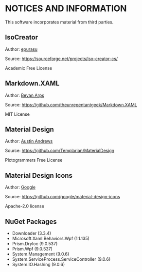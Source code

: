 # NOTICES AND INFORMATION

This software incorporates material from third parties.

## IsoCreator

Author: [epurasu](https://sourceforge.net/u/epurasu/profile/)

Source: <https://sourceforge.net/projects/iso-creator-cs/>

Academic Free License

## Markdown.XAML

Author: [Bevan Arps](https://github.com/theunrepentantgeek)

Source: <https://github.com/theunrepentantgeek/Markdown.XAML>

MIT License

## Material Design

Author: [Austin Andrews](https://github.com/Templarian)

Source: <https://github.com/Templarian/MaterialDesign>

Pictogrammers Free License

## Material Design Icons

Author: [Google](https://github.com/google)

Source: <https://github.com/google/material-design-icons>

Apache-2.0 license

## NuGet Packages

- Downloader (3.3.4)
- Microsoft.Xaml.Behaviors.Wpf (1.1.135)
- Prism.DryIoc (9.0.537)
- Prism.Wpf (9.0.537)
- System.Management (9.0.6)
- System.ServiceProcess.ServiceController (9.0.6)
- System.IO.Hashing (9.0.6)
